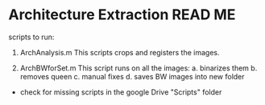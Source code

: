 # Architecture Extraction READ ME

scripts to run:

1) ArchAnalysis.m
This scripts crops and registers the images.

2) ArchBWforSet.m
This script runs on all the images:
  a. binarizes them
  b. removes queen
  c. manual fixes
  d. saves BW images into new folder
  
* check for missing scripts in the google Drive "Scripts" folder
